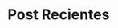 ---
layout: home
title: "Post Recientes"
quote: Do the work that's nearest, Though it's dull at whiles.
tags: [Jekyll, theme, responsive, blog, template]
image:
  feature: typewriter.jpg
---